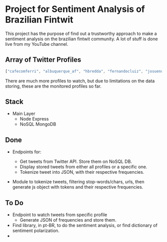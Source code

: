 # Project for **Sentiment Analysis** of Brazilian Fintwit

This project has the purpose of find out a trustworthy approach to make a sentiment analysis on the brazilian fintwit community. A lot of stuff is done live from my YouTube channel.

## Array of Twitter Profiles

```javascript
["cafecomferri", "albuquerque_af", "hbredda", "fernandocluiz", "josuenunes", "PabloSpyer", "quantzed", "MeninRibeiro"]
``` 

There are much more profiles to watch, but due to limitations on the data storing, these are the monitored profiles so far.

## Stack

- Main Layer
    - Node Express
    - NoSQL MongoDB

## Done

- Endpoints for:
    - Get tweets from Twitter API. Store them on NoSQL DB.
    - Display stored tweets from either all profiles or a specific one.
    - Tokenize tweet into JSON, with their respective frequencies.

- Module to tokenize tweets, filtering stop-words/chars, urls, then generate js object with tokens and their respective frequencies.

## To Do

- Endpoint to watch tweets from specific profile
	- Generate JSON of frequencies and store them.
- Find library, in pt-BR, to do the sentiment analysis, or find dictionary of sentiment polarization.
-
